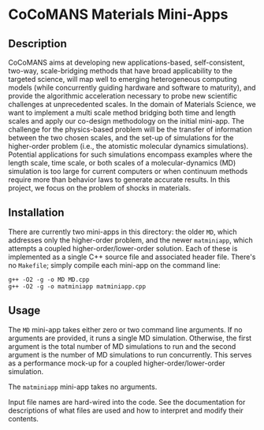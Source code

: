 CoCoMANS Materials Mini-Apps
============================

Description
-----------

CoCoMANS aims at developing new applications-based, self-consistent, two-way, scale-bridging methods that have broad applicability to the targeted science, will map well to emerging heterogeneous computing models (while concurrently guiding hardware and software to maturity), and provide the algorithmic acceleration necessary to probe new scientific challenges at unprecedented scales. In the domain of Materials Science, we want to implement a multi scale method bridging both time and length scales and apply our co-design methodology on the initial mini-app. The challenge for the physics-based problem will be the transfer of information between the two chosen scales, and the set-up of simulations for the higher-order problem (i.e., the atomistic molecular dynamics simulations). Potential applications for such simulations encompass examples where the length scale, time scale, or both scales of a molecular-dynamics (MD) simulation is too large for current computers or when continuum methods require more than behavior laws to generate accurate results. In this project, we focus on the problem of shocks in materials.


Installation
------------

There are currently two mini-apps in this directory: the older `MD`, which addresses only the higher-order problem, and the newer `matminiapp`, which attempts a coupled higher-order/lower-order solution.  Each of these is implemented as a single C++ source file and associated header file.  There's no `Makefile`; simply compile each mini-app on the command line:

    g++ -O2 -g -o MD MD.cpp
    g++ -O2 -g -o matminiapp matminiapp.cpp


Usage
-----

The `MD` mini-app takes either zero or two command line arguments.  If no arguments are provided, it runs a single MD simulation.  Otherwise, the first argument is the total number of MD simulations to run and the second argument is the number of MD simulations to run concurrently.  This serves as a performance mock-up for a coupled higher-order/lower-order simulation.

The `matminiapp` mini-app takes no arguments.

Input file names are hard-wired into the code.  See the documentation for descriptions of what files are used and how to interpret and modify their contents.
